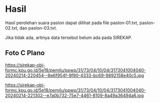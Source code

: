 # Hasil

Hasil perolehan suara paslon dapat dilihat pada file paslon-01.txt, paslon-02.txt, dan paslon-03.txt.

Jika tidak ada, artinya data tersebut belum ada pada SIREKAP.

## Foto C Plano

https://sirekap-obj-formc.kpu.go.id/5e18/pemilu/ppwp/31/73/04/10/04/3173041004040-20240214-220454--8e6f954f-9f90-4333-bc69-9892158e40c5.jpg

https://sirekap-obj-formc.kpu.go.id/5e18/pemilu/ppwp/31/73/04/10/04/3173041004040-20240214-221302--e7a0b732-75e7-4461-8109-8a49a36494a6.jpg
